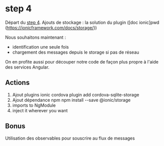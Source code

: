# step 4
Départ du [step 4](../step_4). 
Ajouts de stockage : la solution du plugin ([doc ionic]pwd
(https://ionicframework.com/docs/storage/))

Nous souhaitons maintenant :
* identification une seule fois
* chargement des messages depuis le storage si pas de réseau

On en profite aussi pour découper notre code de façon plus propre à l'aide des services Angular.

## Actions
1. Ajout plugins
ionic cordova plugin add cordova-sqlite-storage
2. Ajout dépendance npm
npm install --save @ionic/storage
3. imports to NgModule
4. inject it wherever you want

## Bonus
Utilisation des observables pour souscrire au flux de messages 


